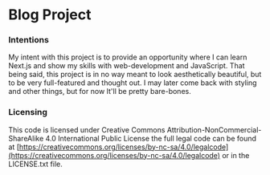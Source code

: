 # Blog Project
### Intentions
My intent with this project is to provide an opportunity where I can learn Next.js and show my skills with web-development and JavaScript. That being said, this project is in no way meant to look aesthetically beautiful, but to be very full-featured and thought out. I may later come back with styling and other things, but for now It'll be pretty bare-bones.
### Licensing 
This code is licensed under Creative Commons Attribution-NonCommercial-ShareAlike 4.0 International Public License the full legal code can be found at [https://creativecommons.org/licenses/by-nc-sa/4.0/legalcode](https://creativecommons.org/licenses/by-nc-sa/4.0/legalcode) or in the LICENSE.txt file.
